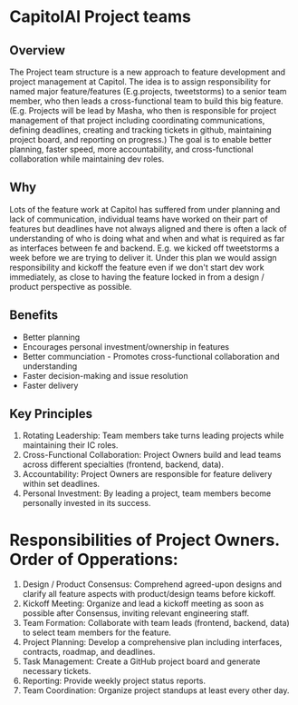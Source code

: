 # CapitolAI Project teams

## Overview

The Project team structure is a new approach to feature development and project management at Capitol. The idea is to assign responsibility for named major feature/features (E.g.projects, tweetstorms) to a senior team member, who then leads a cross-functional team to build this big feature. (E.g. Projects will be lead by Masha, who then is responsible for project management of that project including coordinating communications, defining deadlines, creating and tracking tickets in github, maintaining project board, and reporting on progress.) The goal is to enable better planning, faster speed, more accountability, and cross-functional collaboration while maintaining dev roles.

## Why

Lots of the feature work at Capitol has suffered from under planning and lack of communication, individual teams have worked on their part of features but deadlines have not always aligned and there is often a lack of understanding of who is doing what and when and what is required as far as interfaces between fe and backend. E.g. we kicked off tweetstorms a week before we are trying to deliver it. Under this plan we would assign responsibility and kickoff the feature even if we don't start dev work immediately, as close to having the feature locked in from a design / product perspective as possible.

## Benefits

- Better planning
- Encourages personal investment/ownership in features
- Better communciation - Promotes cross-functional collaboration and understanding
- Faster decision-making and issue resolution
- Faster delivery

## Key Principles

1. Rotating Leadership: Team members take turns leading projects while maintaining their IC roles.
2. Cross-Functional Collaboration: Project Owners build and lead teams across different specialties (frontend, backend, data).
3. Accountability: Project Owners are responsible for feature delivery within set deadlines.
4. Personal Investment: By leading a project, team members become personally invested in its success.

# Responsibilities of Project Owners. Order of Opperations:

1. Design / Product Consensus: Comprehend agreed-upon designs and clarify all feature aspects with product/design teams before kickoff.
2. Kickoff Meeting: Organize and lead a kickoff meeting as soon as possible after Consensus, inviting relevant engineering staff.
3. Team Formation: Collaborate with team leads (frontend, backend, data) to select team members for the feature.
4. Project Planning: Develop a comprehensive plan including interfaces, contracts, roadmap, and deadlines.
5. Task Management: Create a GitHub project board and generate necessary tickets.
6. Reporting: Provide weekly project status reports.
7. Team Coordination: Organize project standups at least every other day.



